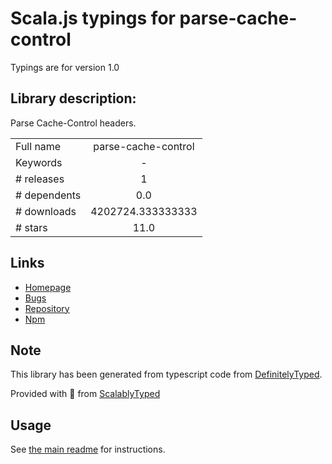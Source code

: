 
# Scala.js typings for parse-cache-control

Typings are for version 1.0

## Library description:
Parse Cache-Control headers.

|                    |                 |
| ------------------ | :-------------: |
| Full name          | parse-cache-control |
| Keywords           | - |
| # releases         | 1 |
| # dependents       | 0.0 |
| # downloads        | 4202724.333333333 |
| # stars            | 11.0 |

## Links
- [Homepage](https://github.com/roryf/parse-cache-control)
- [Bugs](https://github.com/roryf/parse-cache-control/issues)
- [Repository](https://github.com/roryf/parse-cache-control)
- [Npm](https://www.npmjs.com/package/parse-cache-control)
    


## Note
This library has been generated from typescript code from [DefinitelyTyped](https://definitelytyped.org).

Provided with :purple_heart: from [ScalablyTyped](https://github.com/oyvindberg/ScalablyTyped)

## Usage
See [the main readme](../../readme.md) for instructions.


